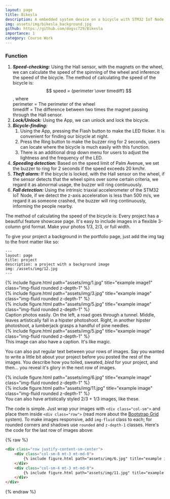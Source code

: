 ```yaml
---
layout: page
title: Bikesla
description: A embedded system device on a bicycle with STM32 IoT Node, connected to iPadOS App via Bluetooth.
img: assets/img/bikesla_background.jpg
github: https://github.com/dogsc729/Bikesla
importance: 1
category: Course Work
---
```

### Function
1. ***Speed-checking:*** Using the Hall sensor, with the magnets on the wheel, we can calculate the speed of the spinning of the wheel and inference the speed of the bicycle. The method of calculating the speed of the bicycle is:  
   $$ speed = {perimeter \over timediff} $$, where  
   perimeter = The perimeter of the wheel  
   timediff = The difference between two times the magnet passing through the Hall sensor.
2. ***Lock/Unlock:*** Using the App, we can unlock and lock the bicycle.
3. ***Bicycle-finding:***
   1. Using the App, pressing the Flash button to make the LED flicker. It is convenient for finding our bicycle at night.
   2. Press the Ring button to make the buzzer ring for 2 seconds, users can locate where the bicycle is much easily with this function.
   3. There is an additional drop down menu for users to adjust the lightness and the frequency of the LED.
4. ***Speeding detection:*** Based on the speed limit of Palm Avenue, we set the buzzer to ring for 2 seconds if the speed exceeds 20 km/hr.
5. ***Theft alarm:*** If the bicycle is locked, with the Hall sensor on the wheel, if the sensor detects that the wheel spins over some certain criteria, we regard it as abnormal usage, the buzzer will ring continuously.
6. ***Fall detection:*** Using the intrinsic triaxial accelerometer of the STM32 IoT Node, if we detect the z-axis acceleration is less than 500 m/s, we regard it as someone crashed, the buzzer will ring continuously, informing the people nearby.



The method of calculating the speed of the bicycle is:
Every project has a beautiful feature showcase page.
It's easy to include images in a flexible 3-column grid format.
Make your photos 1/3, 2/3, or full width.

To give your project a background in the portfolio page, just add the img tag to the front matter like so:

    ---
    layout: page
    title: project
    description: a project with a background image
    img: /assets/img/12.jpg
    ---

<div class="row">
    <div class="col-sm mt-3 mt-md-0">
        {% include figure.html path="assets/img/1.jpg" title="example image1" class="img-fluid rounded z-depth-1" %}
    </div>
    <div class="col-sm mt-3 mt-md-0">
        {% include figure.html path="assets/img/3.jpg" title="example image" class="img-fluid rounded z-depth-1" %}
    </div>
    <div class="col-sm mt-3 mt-md-0">
        {% include figure.html path="assets/img/5.jpg" title="example image" class="img-fluid rounded z-depth-1" %}
    </div>
</div>
<div class="caption">
    Caption photos easily. On the left, a road goes through a tunnel. Middle, leaves artistically fall in a hipster photoshoot. Right, in another hipster photoshoot, a lumberjack grasps a handful of pine needles.
</div>
<div class="row">
    <div class="col-sm mt-3 mt-md-0">
        {% include figure.html path="assets/img/5.jpg" title="example image" class="img-fluid rounded z-depth-1" %}
    </div>
</div>
<div class="caption">
    This image can also have a caption. It's like magic.
</div>

You can also put regular text between your rows of images.
Say you wanted to write a little bit about your project before you posted the rest of the images.
You describe how you toiled, sweated, *bled* for your project, and then... you reveal it's glory in the next row of images.


<div class="row justify-content-sm-center">
    <div class="col-sm-8 mt-3 mt-md-0">
        {% include figure.html path="assets/img/6.jpg" title="example image" class="img-fluid rounded z-depth-1" %}
    </div>
    <div class="col-sm-4 mt-3 mt-md-0">
        {% include figure.html path="assets/img/11.jpg" title="example image" class="img-fluid rounded z-depth-1" %}
    </div>
</div>
<div class="caption">
    You can also have artistically styled 2/3 + 1/3 images, like these.
</div>


The code is simple.
Just wrap your images with `<div class="col-sm">` and place them inside `<div class="row">` (read more about the <a href="https://getbootstrap.com/docs/4.4/layout/grid/">Bootstrap Grid</a> system).
To make images responsive, add `img-fluid` class to each; for rounded corners and shadows use `rounded` and `z-depth-1` classes.
Here's the code for the last row of images above:

{% raw %}
```html
<div class="row justify-content-sm-center">
    <div class="col-sm-8 mt-3 mt-md-0">
        {% include figure.html path="assets/img/6.jpg" title="example image" class="img-fluid rounded z-depth-1" %}
    </div>
    <div class="col-sm-4 mt-3 mt-md-0">
        {% include figure.html path="assets/img/11.jpg" title="example image" class="img-fluid rounded z-depth-1" %}
    </div>
</div>
```
{% endraw %}
